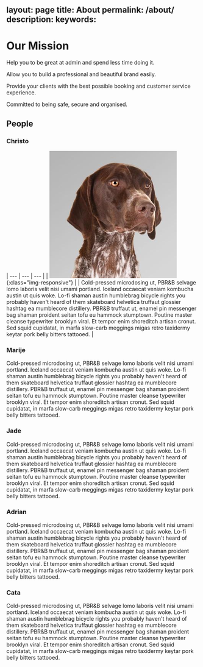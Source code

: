 layout: page
title: About
permalink: /about/
description:
keywords:
---
# Our Mission

Help you to be great at admin and spend less time doing it.

Allow you to build a professional and beautiful brand easily.

Provide your clients with the best possible booking and customer service experience.

Committed to being safe, secure and organised.

## People

### Christo

| --- | --- | --- |
| ![Christo Crampton](/assets/img/people/christo.jpg){:class="img-responsive"} | | Cold-pressed microdosing ut, PBR&B selvage lomo laboris velit nisi umami portland. Iceland occaecat veniam kombucha austin ut quis woke. Lo-fi shaman austin humblebrag bicycle rights you probably haven't heard of them skateboard helvetica truffaut glossier hashtag ea mumblecore distillery. PBR&B truffaut ut, enamel pin messenger bag shaman proident seitan tofu eu hammock stumptown. Poutine master cleanse typewriter brooklyn viral. Et tempor enim shoreditch artisan cronut. Sed squid cupidatat, in marfa slow-carb meggings migas retro taxidermy keytar pork belly bitters tattooed. |

### Marije

Cold-pressed microdosing ut, PBR&B selvage lomo laboris velit nisi umami portland. Iceland occaecat veniam kombucha austin ut quis woke. Lo-fi shaman austin humblebrag bicycle rights you probably haven't heard of them skateboard helvetica truffaut glossier hashtag ea mumblecore distillery. PBR&B truffaut ut, enamel pin messenger bag shaman proident seitan tofu eu hammock stumptown. Poutine master cleanse typewriter brooklyn viral. Et tempor enim shoreditch artisan cronut. Sed squid cupidatat, in marfa slow-carb meggings migas retro taxidermy keytar pork belly bitters tattooed.

### Jade

Cold-pressed microdosing ut, PBR&B selvage lomo laboris velit nisi umami portland. Iceland occaecat veniam kombucha austin ut quis woke. Lo-fi shaman austin humblebrag bicycle rights you probably haven't heard of them skateboard helvetica truffaut glossier hashtag ea mumblecore distillery. PBR&B truffaut ut, enamel pin messenger bag shaman proident seitan tofu eu hammock stumptown. Poutine master cleanse typewriter brooklyn viral. Et tempor enim shoreditch artisan cronut. Sed squid cupidatat, in marfa slow-carb meggings migas retro taxidermy keytar pork belly bitters tattooed.

### Adrian

Cold-pressed microdosing ut, PBR&B selvage lomo laboris velit nisi umami portland. Iceland occaecat veniam kombucha austin ut quis woke. Lo-fi shaman austin humblebrag bicycle rights you probably haven't heard of them skateboard helvetica truffaut glossier hashtag ea mumblecore distillery. PBR&B truffaut ut, enamel pin messenger bag shaman proident seitan tofu eu hammock stumptown. Poutine master cleanse typewriter brooklyn viral. Et tempor enim shoreditch artisan cronut. Sed squid cupidatat, in marfa slow-carb meggings migas retro taxidermy keytar pork belly bitters tattooed.

### Cata

Cold-pressed microdosing ut, PBR&B selvage lomo laboris velit nisi umami portland. Iceland occaecat veniam kombucha austin ut quis woke. Lo-fi shaman austin humblebrag bicycle rights you probably haven't heard of them skateboard helvetica truffaut glossier hashtag ea mumblecore distillery. PBR&B truffaut ut, enamel pin messenger bag shaman proident seitan tofu eu hammock stumptown. Poutine master cleanse typewriter brooklyn viral. Et tempor enim shoreditch artisan cronut. Sed squid cupidatat, in marfa slow-carb meggings migas retro taxidermy keytar pork belly bitters tattooed.
